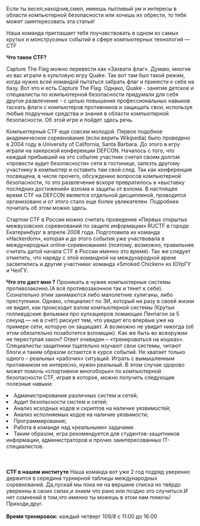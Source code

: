 Если ты весел,находчив,смел, имеешь пытливый ум и интересы в области компьютерной безопасности или хочешь их обрести, то тебя может заинтересовать эта статья!

Наша команда приглашает тебя поучавствовать в одном из самых крутых и монструозных событий  в сфере компьютерных технологий — CTF

<b>Что такое CTF?</b>

Capture The Flag можно перевести как «Захвати флаг». Думаю, многие из вас играли в культовую игру Quake. Так вот там был такой режим, когда нужно всей командой пытаться забрать флаг и принести к себе на базу. Вот это и есть Capture The Flag. Однако, Quake - занятие детское и специалисты по компьютерной безопасности придумали для себя другое развлечение - с целью повышения профессиональных навыков таскать флаги с компьютеров противников и защищать свои, используя любые подручные средства и знания в области компьютерной безопасности. Об этой игре и пойдет здесь речь.

Компьютерный CTF еще совсем молодой. Первое подобное академическое соревнование (если верить Wikipedia) было проведено в 2004 году в University of California, Santa Barbara. До этого в игру играли на хакерской конференции DEFCON. Началось с того, что каждый прибывший на это событие участник считал своим долгом «провести аудит безопасности» сети в гостинице, залезть другому участнику в компьютер и оставить там свой след. Так как конференция посвящена, в числе прочего, обсуждению вопросов компьютерной безопасности, то это развлечение вскоре превратилось в «выставку последних достижений» взлома и защиты от взлома. В настоящее время CTF на DEFCON является отдельной дисциплиной, проводится организовано и от этого стало еще более увлекателен. Подробнее почитать об этом можно здесь.

Стартом CTF в России можно считать проведение «Первых открытых межвузовских соревнований по защите информации» RUCTF в городе Екатеринбург в апреле 2008 года. Подготовила их команда «Hackerdom», которая и до этого события уже участвовала в международных online-соревнованиях (поэтому, возможно, правильнее считать датой начала CTF в России именно это время). Так же следует отметить, что наряду с этой командной на международной арене засветились и другие участники: команда «Smoked Chicken» из ЮУрГУ и ЧелГУ.

<b>Что это даст мне ?</b>
Проникать в чужие компьютерные системы противозаконно.(А всё противозаконное
так и тянет к себе). Сознательно этим занимаются либо малолетние хулиганы, либо преступники. Однако, специалист по ЗИ, который ни разу в своей жизни  не видел, как происходит взлом компьютерной системы (Крутых голливудские фильмаки про кулхацкеров ломающих Пентагон за 5 секунд — не в счёт) рискует тем, что увидит его впервые уже на примере сети, которую он защищает. А возможно не увидит никогда (об этом обязательно позаботится взломщик). Как же быть во всеоружии не переступая закон? Ответ очевиден – «тренироваться на кошках». Специалисты-защитники тщательно изучают свои системы, читают блоги  и таким образом остаются в курсе событий. Не хватает только одного – реальных «рабочих» ситуаций. Играть с вымышленным противником не интересно, нужен реальный. В этом случае здорово может помочь «спортивное многоборье» по компьютерной безопасности CTF, играя в которое, можно получить следующие полезные навыки:
<li>Администрирование различных систем и сетей;<br>
<li>Аудит безопасности систем и сетей;<br>
<li>Анализ исходных кодов и скриптов на наличие уязвимостей;<br>
<li>Анализ исполняемых кодов на наличие уязвимости;<br>
<li>Программирование;<br>
<li>Работа в команде над «реальными» задачами.<br>
<li>Таким образом, игра рекомендуется для студентов-защитников информации, администраторов и прочих заинтересованных IT-специалистов.<br>
<br>
<br>
<br>
<b>CTF в нашем институте</b>
Наша команда вот уже 2 год подряд уверенно держится в середина турнирной таблицы  международных соревнований. Да,пускай мы пока не на вершине списка но  твёрдо уверенны в своих силах,и знаем что рано или поздно это случиться.И нет сомнений в том,что именно ты можешь в этом нам помочь! Приходи,друг.<br>
<br>
<b>Время тренировок:</b> каждый четверг 109/8 с 11:00 до 16:00